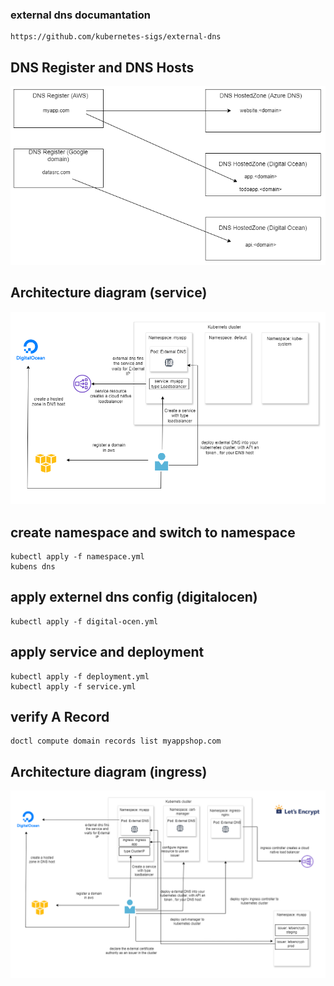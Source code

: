 ### external dns documantation
    https://github.com/kubernetes-sigs/external-dns
## DNS Register and DNS Hosts
![Architecture Diagram](domain-ingress.png)

## Architecture diagram (service)
![Architecture Diagram](dns.png)

## create namespace and switch to namespace
    kubectl apply -f namespace.yml
    kubens dns

## apply externel dns config (digitalocen)
    kubectl apply -f digital-ocen.yml

## apply service and deployment
    kubectl apply -f deployment.yml
    kubectl apply -f service.yml

## verify A Record 
    doctl compute domain records list myappshop.com 

## Architecture diagram (ingress)
![Architecture Diagram](cert.png)
